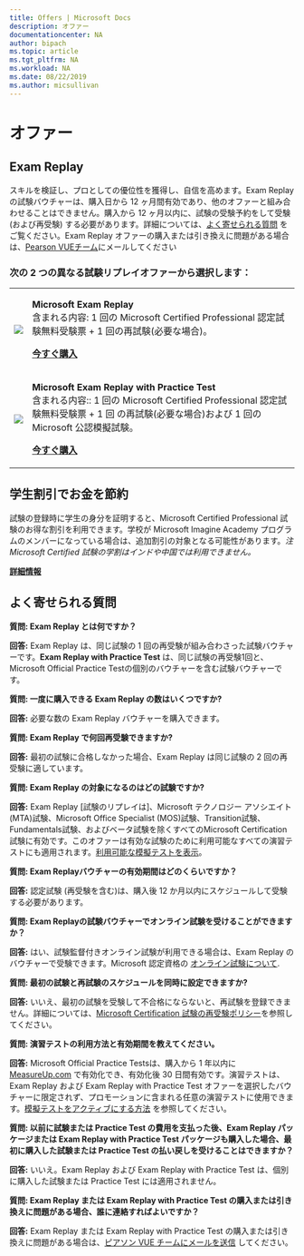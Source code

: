 ```yaml
---
title: Offers | Microsoft Docs
description: オファー 
documentationcenter: NA 
author: bipach
ms.topic: article
ms.tgt_pltfrm: NA
ms.workload: NA
ms.date: 08/22/2019
ms.author: micsullivan
---
```

# オファー

## Exam Replay

スキルを検証し、プロとしての優位性を獲得し、自信を高めます。Exam Replay の試験バウチャーは、購入日から 12 ヶ月間有効であり、他のオファーと組み合わせることはできません。購入から 12 ヶ月以内に、試験の受験予約をして受験 (および再受験) する必要があります。詳細については、[よく寄せられる質問](#frequently-asked-questions) をご覧ください。Exam Replay オファーの購入または引き換えに問題がある場合は、[Pearson VUEチーム](mailto:mindhub@pearson.com)にメールしてください

### 次の 2 つの異なる試験リプレイオファーから選択します：

<div>
    <table border="0">
        <tr>
            <td>
                <img src="images/exam-replay-thumbnail.png">
            </td>
            <td>                
                <p><strong>Microsoft Exam Replay</strong><br/>含まれる内容: 1 回の Microsoft Certified Professional  認定試験無料受験票 + 1 回の再試験(必要な場合)。</p>
                <p><a href="https://us.mindhub.com/p/Microsoft-Exam-Replay?utm_source=msftmarketing&utm_medium=msft_offers&utm_campaign=ExamReplayFY20&utm_term=ERFY20&utm_content=weblink3"><strong>今すぐ購入</strong></a></p>
            </td>
        </tr>
        <tr>
            <td>
                <img src="images/exam-replay-with-practice-test-thumbnail.png">
            </td>
            <td>
               <p><strong>Microsoft Exam Replay with Practice Test</strong><br/>含まれる内容:: 1 回の Microsoft Certified Professional  認定試験無料受験票 + 1 回 の再試験(必要な場合)および 1 回の Microsoft 公認模擬試験。</p>
               <p><a href="https://us.mindhub.com/p/Microsoft-Exam-Replay-PT?utm_source=msftmarketing&utm_medium=msft_offers&utm_campaign=ExamReplayFY20&utm_term=ERFY20&utm_content=weblink"><strong>今すぐ購入</strong></a></p>
            </td>
        </tr>
    </table>
</div>


## 学生割引でお金を節約
試験の登録時に学生の身分を証明すると、Microsoft Certified Professional  試験のお得な割引を利用できます。学校が Microsoft Imagine Academy プログラムのメンバーになっている場合は、追加割引の対象となる可能性があります。*注 Microsoft Certified 試験の学割はインドや中国では利用できません。*

[**詳細情報**](/learn/certifications/certification-exam-policies)

## よく寄せられる質問

**質問: Exam Replay とは何ですか？**

**回答:** Exam Replay は、同じ試験の 1 回の再受験が組み合わさった試験バウチャーです。**Exam Replay with Practice Test** は、同じ試験の再受験1回と、Microsoft Official Practice Testの個別のバウチャーを含む試験バウチャーです。

**質問: 一度に購入できる Exam Replay の数はいくつですか?**

**回答:** 必要な数の Exam Replay バウチャーを購入できます。

**質問: Exam Replay で何回再受験できますか?**

**回答:** 最初の試験に合格しなかった場合、Exam Replay は同じ試験の 2 回の再受験に適しています。

**質問: Exam Replay の対象になるのはどの試験ですか?**

**回答:** Exam Replay [試験のリプレイは]、Microsoft テクノロジー アソシエイト(MTA)試験、Microsoft Office Specialist (MOS)試験、Transition試験、Fundamentals試験、およびベータ試験を除くすべてのMicrosoft Certification試験に有効です。このオファーは有効な試験のために利用可能なすべての演習テストにも適用されます。[利用可能な模擬テストを表示](https://us.mindhub.com/microsoft-practice-tests)。

**質問: Exam Replayバウチャーの有効期間はどのくらいですか？**

**回答:** 認定試験 (再受験を含む)は、購入後 12 か月以内にスケジュールして受験する必要があります。

**質問: Exam Replayの試験バウチャーでオンライン試験を受けることができますか？**

**回答:** はい、試験監督付きオンライン試験が利用できる場合は、Exam Replay のバウチャーで受験できます。Microsoft 認定資格の [オンライン試験について](/learn/certifications/online-exams).

**質問: 最初の試験と再試験のスケジュールを同時に設定できますか?**

**回答:** いいえ、最初の試験を受験して不合格にならないと、再試験を登録できません。詳細については、[Microsoft Certification 試験の再受験ポリシー](/learn/certifications/certification-exam-policies#exam-retake-policy)を参照してください。

**質問: 演習テストの利用方法と有効期間を教えてください。**

**回答:** Microsoft Official Practice Testsは、購入から 1 年以内に [MeasureUp.com](https://www.measureup.com/) で有効化でき、有効化後 30 日間有効です。演習テストは、Exam Replay および Exam Replay with Practice Test オファーを選択したバウチャーに限定されず、プロモーションに含まれる任意の演習テストに使用できます。[模擬テストをアクティブにする方法](https://home.pearsonvue.com/microsoft/practicetests) を参照してください。

**質問: 以前に試験または Practice Test の費用を支払った後、Exam Replay パッケージまたは Exam Replay with Practice Test パッケージも購入した場合、最初に購入した試験または Practice Test の払い戻しを受けることはできますか？**

**回答:** いいえ。Exam Replay および Exam Replay with Practice Test は、個別に購入した試験または Practice Test には適用されません。

**質問: Exam Replay または Exam Replay with Practice Test の購入または引き換えに問題がある場合、誰に連絡すればよいですか？**

**回答:** Exam Replay または Exam Replay with Practice Test の購入または引き換えに問題がある場合は、[ピアソン VUE チームにメールを送信](mailto:mindhub@pearson.com) してください。



